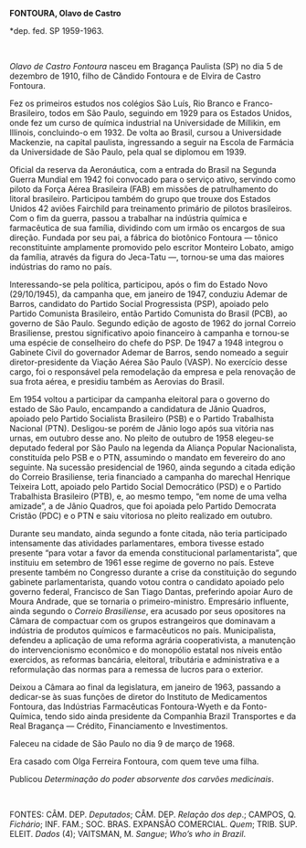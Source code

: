 **FONTOURA, Olavo de Castro**

\*dep. fed. SP 1959-1963.

 

*Olavo de Castro Fontoura* nasceu em Bragança Paulista (SP) no dia 5 de
dezembro de 1910, filho de Cândido Fontoura e de Elvira de Castro
Fontoura.

Fez os primeiros estudos nos colégios São Luís, Rio Branco e
Franco-Brasileiro, todos em São Paulo, seguindo em 1929 para os Estados
Unidos, onde fez um curso de química industrial na Universidade de
Millikin, em Illinois, concluindo-o em 1932. De volta ao Brasil, cursou
a Universidade Mackenzie, na capital paulista, ingressando a seguir na
Escola de Farmácia da Universidade de São Paulo, pela qual se diplomou
em 1939.

Oficial da reserva da Aeronáutica, com a entrada do Brasil na Segunda
Guerra Mundial em 1942 foi convocado para o serviço ativo, servindo como
piloto da Força Aérea Brasileira (FAB) em missões de patrulhamento do
litoral brasileiro. Participou também do grupo que trouxe dos Estados
Unidos 42 aviões Fairchild para treinamento primário de pilotos
brasileiros. Com o fim da guerra, passou a trabalhar na indústria
química e farmacêutica de sua família, dividindo com um irmão os
encargos de sua direção. Fundada por seu pai, a fábrica do biotônico
Fontoura — tônico reconstituinte amplamente promovido pelo escritor
Monteiro Lobato, amigo da família, através da figura do Jeca-Tatu —,
tornou-se uma das maiores indústrias do ramo no país.

Interessando-se pela política, participou, após o fim do Estado Novo
(29/10/1945), da campanha que, em janeiro de 1947, conduziu Ademar de
Barros, candidato do Partido Social Progressista (PSP), apoiado pelo
Partido Comunista Brasileiro, então Partido Comunista do Brasil (PCB),
ao governo de São Paulo. Segundo edição de agosto de 1962 do jornal
Correio Brasiliense, prestou significativo apoio financeiro à campanha e
tornou-se uma espécie de conselheiro do chefe do PSP. De 1947 a 1948
integrou o Gabinete Civil do governador Ademar de Barros, sendo nomeado
a seguir diretor-presidente da Viação Aérea São Paulo (VASP). No
exercício desse cargo, foi o responsável pela remodelação da empresa e
pela renovação de sua frota aérea, e presidiu também as Aerovias do
Brasil.

Em 1954 voltou a participar da campanha eleitoral para o governo do
estado de São Paulo, encampando a candidatura de Jânio Quadros, apoiado
pelo Partido Socialista Brasileiro (PSB) e o Partido Trabalhista
Nacional (PTN). Desligou-se porém de Jânio logo após sua vitória nas
urnas, em outubro desse ano. No pleito de outubro de 1958 elegeu-se
deputado federal por São Paulo na legenda da Aliança Popular
Nacionalista, constituída pelo PSB e o PTN, assumindo o mandato em
fevereiro do ano seguinte. Na sucessão presidencial de 1960, ainda
segundo a citada edição do Correio Brasiliense, teria financiado a
campanha do marechal Henrique Teixeira Lott, apoiado pelo Partido Social
Democrático (PSD) e o Partido Trabalhista Brasileiro (PTB), e, ao mesmo
tempo, “em nome de uma velha amizade”, a de Jânio Quadros, que foi
apoiada pelo Partido Democrata Cristão (PDC) e o PTN e saiu vitoriosa no
pleito realizado em outubro.

Durante seu mandato, ainda segundo a fonte citada, não teria participado
intensamente das atividades parlamentares, embora tivesse estado
presente “para votar a favor da emenda constitucional parlamentarista”,
que instituiu em setembro de 1961 esse regime de governo no país. Esteve
presente também no Congresso durante a crise da constituição do segundo
gabinete parlamentarista, quando votou contra o candidato apoiado pelo
governo federal, Francisco de San Tiago Dantas, preferindo apoiar Auro
de Moura Andrade, que se tornaria o primeiro-ministro. Empresário
influente, ainda segundo o *Correio Brasiliense*, era acusado por seus
opositores na Câmara de compactuar com os grupos estrangeiros que
dominavam a indústria de produtos químicos e farmacêuticos no país.
Municipalista, defendeu a aplicação de uma reforma agrária
cooperativista, a manutenção do intervencionismo econômico e do
monopólio estatal nos níveis então exercidos, as reformas bancária,
eleitoral, tributária e administrativa e a reformulação das normas para
a remessa de lucros para o exterior.

Deixou a Câmara ao final da legislatura, em janeiro de 1963, passando a
dedicar-se às suas funções de diretor do Instituto de Medicamentos
Fontoura, das Indústrias Farmacêuticas Fontoura-Wyeth e da
Fonto-Química, tendo sido ainda presidente da Companhia Brazil
Transportes e da Real Bragança — Crédito, Financiamento e Investimentos.

Faleceu na cidade de São Paulo no dia 9 de março de 1968.

Era casado com Olga Ferreira Fontoura, com quem teve uma filha.

Publicou *Determinação do poder absorvente dos carvões medicinais*.

 

FONTES: CÂM. DEP. *Deputados*; CÂM. DEP. *Relação dos dep*.; CAMPOS, Q.
*Fichário*; INF. FAM.; SOC. BRAS. EXPANSÃO COMERCIAL. *Quem*; TRIB. SUP.
ELEIT. *Dados* (4); VAITSMAN, M. *Sangue*; *Who’s who in Brazil*.

 
